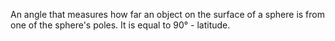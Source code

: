 An angle that measures how far an object on the surface of a sphere is
from one of the sphere's poles. It is equal to 90° - latitude.
